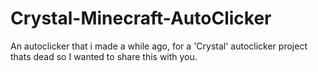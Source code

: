 # Crystal-Minecraft-AutoClicker
An autoclicker that i made a while ago, for a 'Crystal' autoclicker project thats dead so I wanted to share this with you.
